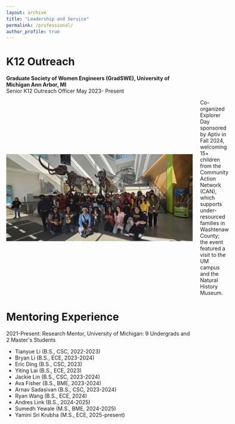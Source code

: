 ```yaml
---
layout: archive
title: "Leadership and Service"
permalink: /professional/
author_profile: true
---
```

<b>K12 Outreach</b>
====================
<b> Graduate Society of Women Engineers (GradSWE), University of Michigan Ann Arbor, MI </b>
<br>Senior K12 Outreach Officer May 2023- Present
  <br>
  <p style="display: flex; align-items: center;">
  <img src="../files/CAN_Image.jpg" width="500" style="margin-right: 20px;" />
  <span>Co-organized Explorer Day sponsored by Aptiv in Fall 2024, welcoming 15+ children from the Community Action Network (CAN), which supports under-resourced families in Washtenaw County; the event featured a visit to the UM campus and the Natural History Museum.</span> 
  </p>
  
<b>Mentoring Experience</b>
============================
2021-Present: Research Mentor, University of Michigan: 9 Undergrads and 2 Master's Students
- Tianyue Li (B.S., CSC, 2022-2023)
- Bryan Li (B.S., ECE, 2023-2024)
- Eric Ding (B.S., CSC, 2023)
- Yiting Lai (B.S., ECE, 2023)
- Jackie Lin (B.S., CSC, 2023-2024)
- Ava Fisher (B.S., BME, 2023-2024)
- Arnav Sadasivan (B.S., CSC, 2023-2024)
- Ryan Wang (B.S., ECE, 2024)
- Andres Link (B.S., 2024-2025)
- Sumedh Yewale (M.S., BME, 2024-2025)
- Yamini Sri Krubha (M.S., ECE, 2025-present) 


